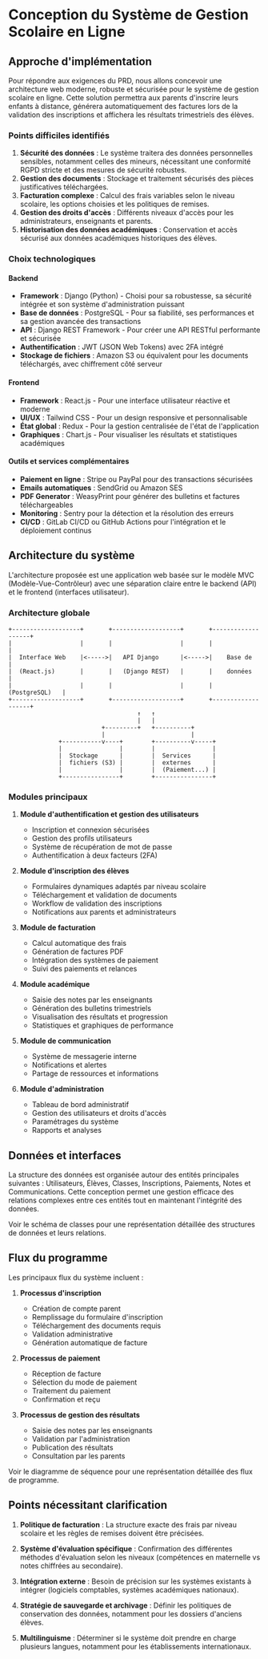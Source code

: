 # Conception du Système de Gestion Scolaire en Ligne

## Approche d'implémentation

Pour répondre aux exigences du PRD, nous allons concevoir une architecture web moderne, robuste et sécurisée pour le système de gestion scolaire en ligne. Cette solution permettra aux parents d'inscrire leurs enfants à distance, générera automatiquement des factures lors de la validation des inscriptions et affichera les résultats trimestriels des élèves.

### Points difficiles identifiés

1. **Sécurité des données** : Le système traitera des données personnelles sensibles, notamment celles des mineurs, nécessitant une conformité RGPD stricte et des mesures de sécurité robustes.
2. **Gestion des documents** : Stockage et traitement sécurisés des pièces justificatives téléchargées.
3. **Facturation complexe** : Calcul des frais variables selon le niveau scolaire, les options choisies et les politiques de remises.
4. **Gestion des droits d'accès** : Différents niveaux d'accès pour les administrateurs, enseignants et parents.
5. **Historisation des données académiques** : Conservation et accès sécurisé aux données académiques historiques des élèves.

### Choix technologiques

#### Backend
- **Framework** : Django (Python) - Choisi pour sa robustesse, sa sécurité intégrée et son système d'administration puissant
- **Base de données** : PostgreSQL - Pour sa fiabilité, ses performances et sa gestion avancée des transactions
- **API** : Django REST Framework - Pour créer une API RESTful performante et sécurisée
- **Authentification** : JWT (JSON Web Tokens) avec 2FA intégré
- **Stockage de fichiers** : Amazon S3 ou équivalent pour les documents téléchargés, avec chiffrement côté serveur

#### Frontend
- **Framework** : React.js - Pour une interface utilisateur réactive et moderne
- **UI/UX** : Tailwind CSS - Pour un design responsive et personnalisable
- **État global** : Redux - Pour la gestion centralisée de l'état de l'application
- **Graphiques** : Chart.js - Pour visualiser les résultats et statistiques académiques

#### Outils et services complémentaires
- **Paiement en ligne** : Stripe ou PayPal pour des transactions sécurisées
- **Emails automatiques** : SendGrid ou Amazon SES
- **PDF Generator** : WeasyPrint pour générer des bulletins et factures téléchargeables
- **Monitoring** : Sentry pour la détection et la résolution des erreurs
- **CI/CD** : GitLab CI/CD ou GitHub Actions pour l'intégration et le déploiement continus

## Architecture du système

L'architecture proposée est une application web basée sur le modèle MVC (Modèle-Vue-Contrôleur) avec une séparation claire entre le backend (API) et le frontend (interfaces utilisateur).

### Architecture globale

```
+-------------------+       +-------------------+       +-------------------+
|                   |       |                   |       |                   |
|  Interface Web    |<----->|   API Django      |<----->|    Base de        |
|  (React.js)       |       |   (Django REST)   |       |    données        |
|                   |       |                   |       |    (PostgreSQL)   |
+-------------------+       +-------------------+       +-------------------+
                                    ↑   ↑
                                    |   |
                          +---------+   +----------+
                          |                        |
              +-----------v----+        +----------v-----+
              |                |        |                |
              |  Stockage      |        |  Services      |
              |  fichiers (S3) |        |  externes      |
              |                |        |  (Paiement...) |
              +----------------+        +----------------+
```

### Modules principaux

1. **Module d'authentification et gestion des utilisateurs**
   - Inscription et connexion sécurisées
   - Gestion des profils utilisateurs
   - Système de récupération de mot de passe
   - Authentification à deux facteurs (2FA)

2. **Module d'inscription des élèves**
   - Formulaires dynamiques adaptés par niveau scolaire
   - Téléchargement et validation de documents
   - Workflow de validation des inscriptions
   - Notifications aux parents et administrateurs

3. **Module de facturation**
   - Calcul automatique des frais
   - Génération de factures PDF
   - Intégration des systèmes de paiement
   - Suivi des paiements et relances

4. **Module académique**
   - Saisie des notes par les enseignants
   - Génération des bulletins trimestriels
   - Visualisation des résultats et progression
   - Statistiques et graphiques de performance

5. **Module de communication**
   - Système de messagerie interne
   - Notifications et alertes
   - Partage de ressources et informations

6. **Module d'administration**
   - Tableau de bord administratif
   - Gestion des utilisateurs et droits d'accès
   - Paramétrages du système
   - Rapports et analyses

## Données et interfaces

La structure des données est organisée autour des entités principales suivantes : Utilisateurs, Élèves, Classes, Inscriptions, Paiements, Notes et Communications. Cette conception permet une gestion efficace des relations complexes entre ces entités tout en maintenant l'intégrité des données.

Voir le schéma de classes pour une représentation détaillée des structures de données et leurs relations.

## Flux du programme

Les principaux flux du système incluent :

1. **Processus d'inscription**
   - Création de compte parent
   - Remplissage du formulaire d'inscription
   - Téléchargement des documents requis
   - Validation administrative
   - Génération automatique de facture

2. **Processus de paiement**
   - Réception de facture
   - Sélection du mode de paiement
   - Traitement du paiement
   - Confirmation et reçu

3. **Processus de gestion des résultats**
   - Saisie des notes par les enseignants
   - Validation par l'administration
   - Publication des résultats
   - Consultation par les parents

Voir le diagramme de séquence pour une représentation détaillée des flux de programme.

## Points nécessitant clarification

1. **Politique de facturation** : La structure exacte des frais par niveau scolaire et les règles de remises doivent être précisées.

2. **Système d'évaluation spécifique** : Confirmation des différentes méthodes d'évaluation selon les niveaux (compétences en maternelle vs notes chiffrées au secondaire).

3. **Intégration externe** : Besoin de précision sur les systèmes existants à intégrer (logiciels comptables, systèmes académiques nationaux).

4. **Stratégie de sauvegarde et archivage** : Définir les politiques de conservation des données, notamment pour les dossiers d'anciens élèves.

5. **Multilinguisme** : Déterminer si le système doit prendre en charge plusieurs langues, notamment pour les établissements internationaux.